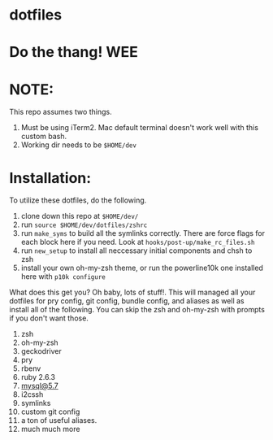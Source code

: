 # dotfiles
# Do the thang! WEE

# NOTE:
This repo assumes two things.
1. Must be using iTerm2. Mac default terminal doesn't work well with this custom bash.
2. Working dir needs to be `$HOME/dev`



# Installation:
To utilize these dotfiles, do the following.

1. clone down this repo at `$HOME/dev/`
2. run `source $HOME/dev/dotfiles/zshrc`
3. run `make_syms` to build all the symlinks correctly. There are force flags for each block here if you need. Look at `hooks/post-up/make_rc_files.sh`
4. run `new_setup` to install all neccessary initial components and chsh to zsh
5. install your own oh-my-zsh theme, or run the powerline10k one installed here with `p10k configure`

What does this get you? Oh baby, lots of stuff!. This will managed all your dotfiles for pry config, git config, bundle config, and aliases as well
as install all of the following. You can skip the zsh and oh-my-zsh with prompts if you don't want those.

1. zsh
2. oh-my-zsh
3. geckodriver
4. pry
5. rbenv
6. ruby 2.6.3
7. mysql@5.7
8. i2cssh
9. symlinks
10. custom git config
11. a ton of useful aliases.
12. much much more
